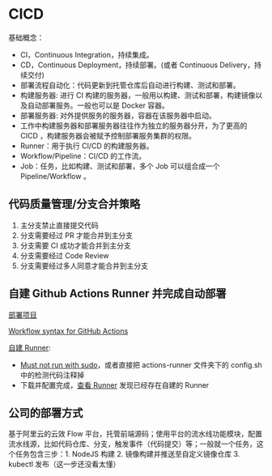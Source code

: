 # CICD

基础概念：

- CI，Continuous Integration，持续集成。
- CD，Continuous Deployment，持续部署。(或者 Continuous Delivery，持续交付)
- 部署流程自动化：代码更新到托管仓库后自动进行构建、测试和部署。
- 构建服务器: 进行 CI 构建的服务器，一般用以构建、测试和部署，构建镜像以及自动部署服务。一般也可以是 Docker 容器。
- 部署服务器: 对外提供服务的服务器，容器在该服务器中启动。
- 工作中构建服务器和部署服务器往往作为独立的服务器分开，为了更高的 CICD ，构建服务器会被赋予控制部署服务集群的权限。
- Runner：用于执行 CI/CD 的构建服务器。
- Workflow/Pipeline：CI/CD 的工作流。
- Job：任务，比如构建、测试和部署，多个 Job 可以组合成一个 Pipeline/Workflow 。

## 代码质量管理/分支合并策略

1. 主分支禁止直接提交代码
2. 分支需要经过 PR 才能合并到主分支
3. 分支需要 CI 成功才能合并到主分支
4. 分支需要经过 Code Review
5. 分支需要经过多人同意才能合并到主分支

## 自建 Github Actions Runner 并完成自动部署

[部署项目](https://github.com/tangzhenming/cra-ci-cd)

[Workflow syntax for GitHub Actions](https://docs.github.com/en/actions/using-workflows/workflow-syntax-for-github-actions)

[自建 Runner](https://github.com/tangzhenming/DevOps/settings/actions/runners/new?arch=x64&os=linux):

- [Must not run with sudo](https://stackoverflow.com/questions/66085793/must-not-run-with-sudo)，或者直接把 actions-runner 文件夹下的 config.sh 中的检测代码注释掉
- 下载并配置完成，[查看 Runner](https://github.com/tangzhenming/DevOps/settings/actions/runners) 发现已经存在自建的 Runner

## 公司的部署方式

基于阿里云的云效 Flow 平台，托管前端源码；使用平台的流水线功能模块，配置流水线源，比如代码仓库、分支，触发事件（代码提交）等；一般就一个任务，这个任务包含三步：1. NodeJS 构建 2. 镜像构建并推送至自定义镜像仓库 3. kubectl 发布（这一步还没看太懂）

